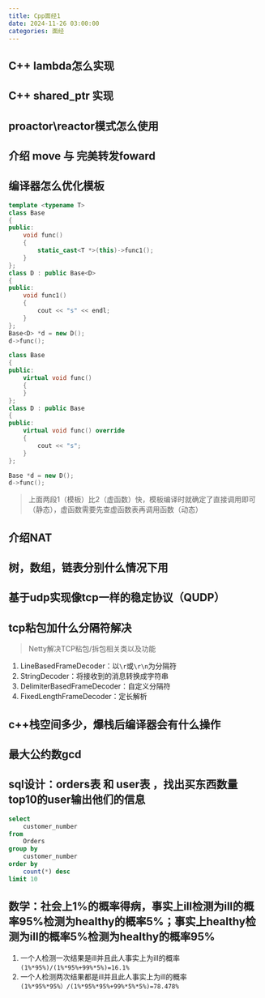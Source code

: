 ```yaml
---
title: Cpp面经1
date: 2024-11-26 03:00:00
categories: 面经
---
```


## C++ lambda怎么实现

## C++ shared_ptr 实现

## proactor\reactor模式怎么使用

## 介绍 move 与 完美转发foward

## 编译器怎么优化模板

```cpp
template <typename T>
class Base
{
public:
    void func()
    {
        static_cast<T *>(this)->func1();
    }
};
class D : public Base<D>
{
public:
    void func1()
    {
        cout << "s" << endl;
    }
};
Base<D> *d = new D();
d->func();
```

```cpp
class Base
{
public:
    virtual void func()
    {
    }
};
class D : public Base
{
public:
    virtual void func() override
    {
        cout << "s";
    }
};

Base *d = new D();
d->func();
```

> 上面两段1（模板）比2（虚函数）快，模板编译时就确定了直接调用即可（静态），虚函数需要先查虚函数表再调用函数（动态）

## 介绍NAT

## 树，数组，链表分别什么情况下用

## 基于udp实现像tcp一样的稳定协议（QUDP）

## tcp粘包加什么分隔符解决

> Netty解决TCP粘包/拆包相关类以及功能

1. LineBasedFrameDecoder：以```\r```或```\r\n```为分隔符
1. StringDecoder：将接收到的消息转换成字符串
1. DelimiterBasedFrameDecoder：自定义分隔符
1. FixedLengthFrameDecoder：定长解析

## c++栈空间多少，爆栈后编译器会有什么操作

## 最大公约数gcd

## sql设计：orders表 和 user表 ，找出买东西数量top10的user输出他们的信息

```sql
select
    customer_number
from
    Orders
group by
    customer_number
order by
    count(*) desc
limit 10
```

## 数学：社会上1%的概率得病，事实上ill检测为ill的概率95%检测为healthy的概率5%；事实上healthy检测为ill的概率5%检测为healthy的概率95%

1. 一个人检测一次结果是ill并且此人事实上为ill的概率```(1%*95%)/(1%*95%+99%*5%)=16.1%```
1. 一个人检测两次结果都是ill并且此人事实上为ill的概率```(1%*95%*95%）/(1%*95%*95%+99%*5%*5%)=78.478%```
